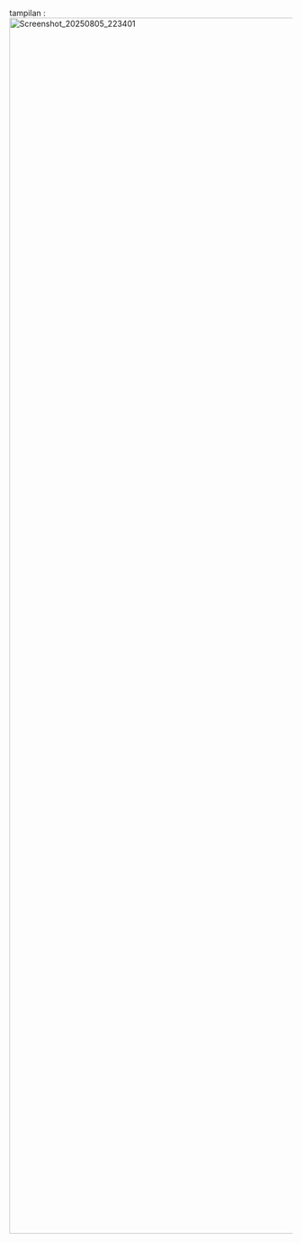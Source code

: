 tampilan :
<img width="1080" height="2160" alt="Screenshot_20250805_223401" src="https://github.com/user-attachments/assets/4bd3f720-a5e4-4931-afd6-6f91ede9c127" />
